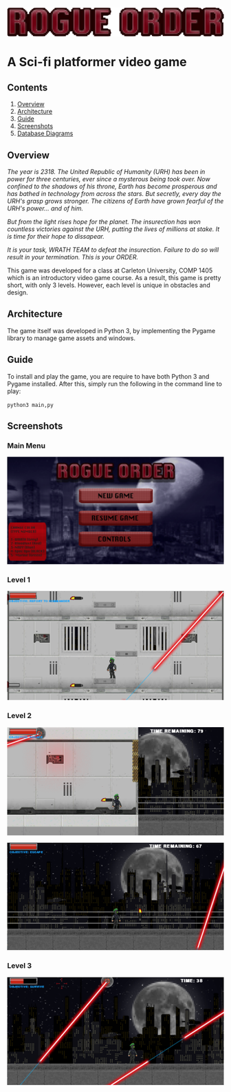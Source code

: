 ![alt text](graphics/Title/name.png)

# A Sci-fi platformer video game

## Contents
1. [Overview](#Overview)
2. [Architecture](#Overview)
3. [Guide](#guide)
4. [Screenshots](#screenshots)
5. [Database Diagrams](#Database-Diagrams)


## Overview
*The year is 2318. The United Republic of Humanity (URH) has been in power for three centuries, ever since a mysterous being took over. Now confined to the shadows of his throne, Earth has become prosperous and has bathed in technology from across the stars. But secretly, every day the URH's grasp grows stronger. The citizens of Earth have grown fearful of the URH's power... and of him.*

*But from the light rises hope for the planet. The insurection has won countless victories against the URH, putting the lives of millions at stake. It is time for their hope to dissapear.*

*It is your task, WRATH TEAM to defeat the insurection. Failure to do so will result in your termination. This is your ORDER.*

This game was developed for a class at Carleton University, COMP 1405 which is an introductory video game course. As a result, this game is pretty short, with only 3 levels. However, each level is unique in obstacles and design. 

## Architecture

The game itself was developed in Python 3, by implementing the Pygame library to manage game assets and windows. 

## Guide

To install and play the game, you are require to have both Python 3 and Pygame installed. After this, simply run the following in the command line to play:

`python3 main,py`


## Screenshots

### Main Menu

![alt text](screenshots/menu.png)

### Level 1

![alt text](screenshots/level1.png)


### Level 2

![alt text](screenshots/level2a.png)

![alt text](screenshots/level2b.png)

### Level 3

![alt text](screenshots/level3.png)
